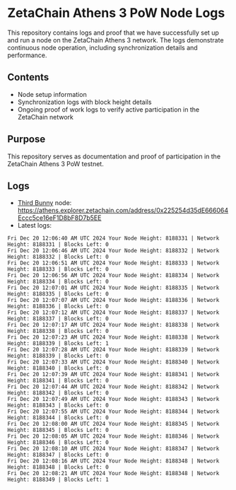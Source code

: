 # ZetaChain Athens 3 PoW Node Logs
This repository contains logs and proof that we have successfully set up and run a node on the ZetaChain Athens 3 network. The logs demonstrate continuous node operation, including synchronization details and performance.

## Contents
- Node setup information
- Synchronization logs with block height details
- Ongoing proof of work logs to verify active participation in the ZetaChain network

## Purpose
This repository serves as documentation and proof of participation in the ZetaChain Athens 3 PoW testnet.

## Logs

- [Third Bunny](https://thirdbunny.xyz/) node: https://athens.explorer.zetachain.com/address/0x225254d35dE666064Eccc5ce16eF1D8bF8D7b5EE
- Latest logs:
```
Fri Dec 20 12:06:40 AM UTC 2024 Your Node Height: 8188331 | Network Height: 8188331 | Blocks Left: 0
Fri Dec 20 12:06:46 AM UTC 2024 Your Node Height: 8188332 | Network Height: 8188332 | Blocks Left: 0
Fri Dec 20 12:06:51 AM UTC 2024 Your Node Height: 8188333 | Network Height: 8188333 | Blocks Left: 0
Fri Dec 20 12:06:56 AM UTC 2024 Your Node Height: 8188334 | Network Height: 8188334 | Blocks Left: 0
Fri Dec 20 12:07:01 AM UTC 2024 Your Node Height: 8188335 | Network Height: 8188335 | Blocks Left: 0
Fri Dec 20 12:07:07 AM UTC 2024 Your Node Height: 8188336 | Network Height: 8188336 | Blocks Left: 0
Fri Dec 20 12:07:12 AM UTC 2024 Your Node Height: 8188337 | Network Height: 8188337 | Blocks Left: 0
Fri Dec 20 12:07:17 AM UTC 2024 Your Node Height: 8188338 | Network Height: 8188338 | Blocks Left: 0
Fri Dec 20 12:07:23 AM UTC 2024 Your Node Height: 8188338 | Network Height: 8188339 | Blocks Left: 1
Fri Dec 20 12:07:28 AM UTC 2024 Your Node Height: 8188339 | Network Height: 8188339 | Blocks Left: 0
Fri Dec 20 12:07:33 AM UTC 2024 Your Node Height: 8188340 | Network Height: 8188340 | Blocks Left: 0
Fri Dec 20 12:07:39 AM UTC 2024 Your Node Height: 8188341 | Network Height: 8188341 | Blocks Left: 0
Fri Dec 20 12:07:44 AM UTC 2024 Your Node Height: 8188342 | Network Height: 8188342 | Blocks Left: 0
Fri Dec 20 12:07:49 AM UTC 2024 Your Node Height: 8188343 | Network Height: 8188343 | Blocks Left: 0
Fri Dec 20 12:07:55 AM UTC 2024 Your Node Height: 8188344 | Network Height: 8188344 | Blocks Left: 0
Fri Dec 20 12:08:00 AM UTC 2024 Your Node Height: 8188345 | Network Height: 8188345 | Blocks Left: 0
Fri Dec 20 12:08:05 AM UTC 2024 Your Node Height: 8188346 | Network Height: 8188346 | Blocks Left: 0
Fri Dec 20 12:08:10 AM UTC 2024 Your Node Height: 8188347 | Network Height: 8188347 | Blocks Left: 0
Fri Dec 20 12:08:16 AM UTC 2024 Your Node Height: 8188348 | Network Height: 8188348 | Blocks Left: 0
Fri Dec 20 12:08:21 AM UTC 2024 Your Node Height: 8188348 | Network Height: 8188349 | Blocks Left: 1
```
